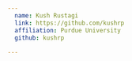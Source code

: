 ```yaml
---
  name: Kush Rustagi
  link: https://github.com/kushrp
  affiliation: Purdue University 
  github: kushrp
  
---
```

